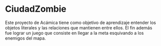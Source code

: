 # CiudadZombie
Este proyecto de Acámica tiene como objetivo de aprendizaje entender los objetos literales y las relaciones que mantienen entre ellos. El fin además fue lograr un juego que consiste en llegar a la meta esquivando a los enemigos del mapa. 
